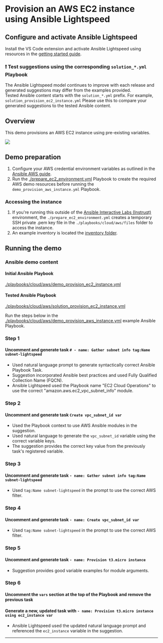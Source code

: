 # Provision an AWS EC2 instance using Ansible Lightspeed

## Configure and activate Ansible Lightspeed

Install the VS Code extension and activate Ansible Lightspeed using resources in the [getting started guide](../../../getting_started.md).

### ❗️ Test suggestions using the corresponding `solution_*.yml` Playbook

The Ansible Lightspeed model continues to improve with each release and generated suggestions may differ from the examples provided.  
Tested Ansible content starts with the `solution_*.yml` prefix. For example, `solution_provision_ec2_instance.yml` Please use this to compare your generated suggestions to the tested Ansible content.

## Overview

This demo provisions an AWS EC2 instance using pre-existing variables.

![](../../../assets/img/lightspeed_provision_aws_instance.gif)

## Demo preparation

1. Configure your AWS credential environment variables as outlined in the [Ansible AWS guide](https://docs.ansible.com/ansible/latest/collections/amazon/aws/docsite/guide_aws.html#authentication).
2. Run the [./prepare_ec2_environment.yml](./prepare_ec2_environment.yml) Playbook to create the required AWS demo resources before running the `demo_provision_aws_instance.yml` Playbook.

### Accessing the instance

1. If you're running this outside of the [Ansible Interactive Labs (Instruqt)](https://www.redhat.com/en/interactive-labs/ansible) environment, the `./prepare_ec2_environment.yml` creates a temporary SSH private .pem key file in the `./playbooks/cloud/aws/files` folder to access the instance.
2. An example inventory is located the [inventory folder](./inventory/).

## Running the demo

### Ansible demo content

#### Initial Ansible Playbook

[./playbooks/cloud/aws/demo_provision_ec2_instance.yml](./demo_provision_ec2_instance.yml)

#### Tested Ansible Playbook

[./playbooks/cloud/aws/solution_provision_ec2_instance.yml](./solution_provision_ec2_instance.yml)

Run the steps below in the [./playbooks/cloud/aws/demo_provision_aws_instance.yml](./demo_provision_ec2_instance.yml) example Ansible Playbook.

### Step 1

#### Uncomment and generate task `# - name: Gather subnet info tag:Name subnet-lightspeed`

- Used natural language prompt to generate syntactically correct Ansible Playbook Task.
- Suggestion incorporated Ansible best practices and used Fully Qualified Collection Name (FQCN).
- Ansible Lightspeed used the Playbook name "EC2 Cloud Operations" to use the correct "amazon.aws.ec2_vpc_subnet_info" module.

### Step 2

#### Uncomment and generate task `Create vpc_subnet_id var`

- Used the Playbook context to use AWS Ansible modules in the suggestion.
- Used natural language to generate the `vpc_subnet_id` variable using the correct variable keys.
- The suggestion provides the correct key value from the previously task's registered variable.

### Step 3

#### Uncomment and generate task `- name: Gather subnet info tag:Name subnet-lightspeed`

- Used `tag:Name subnet-lightspeed` in the prompt to use the correct AWS filter.

### Step 4

#### Uncomment and generate task `- name: Create vpc_subnet_id var`

- Used `tag:Name subnet-lightspeed` in the prompt to use the correct AWS filter.

### Step 5

#### Uncomment and generate task `- name: Provision t3.micro instance`

- Suggestion provides good variable examples for module arguments.

### Step 6

#### Uncomment the `vars` section at the top of the Playbook and remove the previous task

#### Generate a new, updated  task with  `- name: Provision t3.micro instance using ec2_instance var`

- Ansible Lightspeed used the updated natural language prompt and referenced the `ec2_instance` variable in the suggestion.

---
